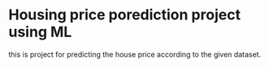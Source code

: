 # Housing price porediction project using ML
this is project for predicting the house price according to the given dataset.

